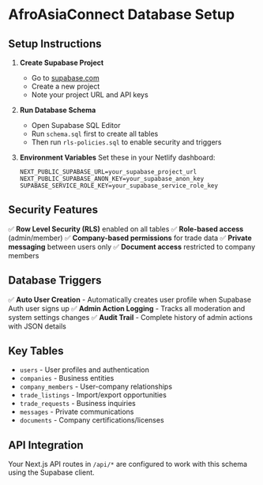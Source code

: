 # AfroAsiaConnect Database Setup

## Setup Instructions

1. **Create Supabase Project**
   - Go to [supabase.com](https://supabase.com)
   - Create a new project
   - Note your project URL and API keys

2. **Run Database Schema**
   - Open Supabase SQL Editor
   - Run `schema.sql` first to create all tables
   - Then run `rls-policies.sql` to enable security and triggers

3. **Environment Variables**
   Set these in your Netlify dashboard:
   ```
   NEXT_PUBLIC_SUPABASE_URL=your_supabase_project_url
   NEXT_PUBLIC_SUPABASE_ANON_KEY=your_supabase_anon_key
   SUPABASE_SERVICE_ROLE_KEY=your_supabase_service_role_key
   ```

## Security Features

✅ **Row Level Security (RLS)** enabled on all tables
✅ **Role-based access** (admin/member)
✅ **Company-based permissions** for trade data
✅ **Private messaging** between users only
✅ **Document access** restricted to company members

## Database Triggers

✅ **Auto User Creation** - Automatically creates user profile when Supabase Auth user signs up
✅ **Admin Action Logging** - Tracks all moderation and system settings changes
✅ **Audit Trail** - Complete history of admin actions with JSON details

## Key Tables

- `users` - User profiles and authentication
- `companies` - Business entities
- `company_members` - User-company relationships
- `trade_listings` - Import/export opportunities
- `trade_requests` - Business inquiries
- `messages` - Private communications
- `documents` - Company certifications/licenses

## API Integration

Your Next.js API routes in `/api/*` are configured to work with this schema using the Supabase client.
